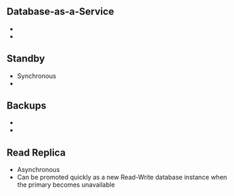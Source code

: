 ## Database-as-a-Service
*
*

## Standby
* Synchronous
*

## Backups
*
*

## Read Replica
* Asynchronous
* Can be promoted quickly as a new Read-Write database instance when the primary becomes unavailable
